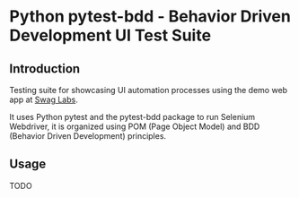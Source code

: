 # Python pytest-bdd - Behavior Driven Development UI Test Suite

## Introduction

Testing suite for showcasing UI automation processes using the demo web app at [Swag Labs](https://www.saucedemo.com/).

It uses Python pytest and the pytest-bdd package to run Selenium Webdriver, it is organized using POM (Page Object Model) and BDD (Behavior Driven Development) principles.

## Usage
TODO
